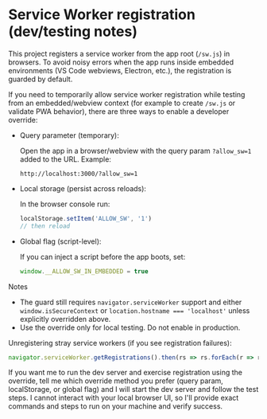 # Service Worker registration (dev/testing notes)

This project registers a service worker from the app root (`/sw.js`) in browsers. To avoid noisy errors when the app runs inside embedded environments (VS Code webviews, Electron, etc.), the registration is guarded by default.

If you need to temporarily allow service worker registration while testing from an embedded/webview context (for example to create `/sw.js` or validate PWA behavior), there are three ways to enable a developer override:

- Query parameter (temporary):

  Open the app in a browser/webview with the query param `?allow_sw=1` added to the URL. Example:

  ```text
  http://localhost:3000/?allow_sw=1
  ```

- Local storage (persist across reloads):

  In the browser console run:

  ```js
  localStorage.setItem('ALLOW_SW', '1')
  // then reload
  ```

- Global flag (script-level):

  If you can inject a script before the app boots, set:

  ```js
  window.__ALLOW_SW_IN_EMBEDDED = true
  ```

Notes

- The guard still requires `navigator.serviceWorker` support and either `window.isSecureContext` or `location.hostname === 'localhost'` unless explicitly overridden above.
- Use the override only for local testing. Do not enable in production.

Unregistering stray service workers (if you see registration failures):

```js
navigator.serviceWorker.getRegistrations().then(rs => rs.forEach(r => r.unregister()));
```

If you want me to run the dev server and exercise registration using the override, tell me which override method you prefer (query param, localStorage, or global flag) and I will start the dev server and follow the test steps. I cannot interact with your local browser UI, so I'll provide exact commands and steps to run on your machine and verify success.
